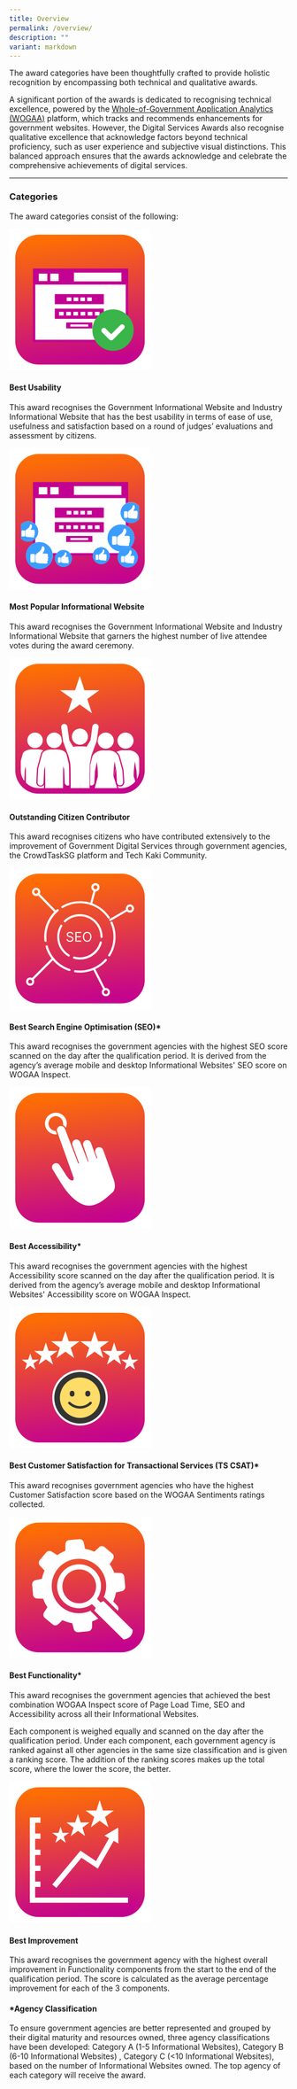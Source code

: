 ```yaml
---
title: Overview
permalink: /overview/
description: ""
variant: markdown
---
```

<style type="text/css">
.content h4 {
    color: #B41E8E;
    font-weight: 700;
}
</style>
<p>The award categories have been thoughtfully crafted to provide holistic recognition by encompassing both technical and qualitative awards. </p>
<p>A significant portion of the awards is dedicated to recognising technical excellence, powered by the <a target="_blank" aria-label="WOGAA" href="https://wogaa.sg/">Whole-of-Government Application Analytics (WOGAA)</a> platform, which tracks and recommends enhancements for government websites. However, the Digital Services Awards also recognise qualitative excellence that acknowledge factors beyond technical proficiency, such as user experience and subjective visual distinctions. This balanced approach ensures that the awards acknowledge and celebrate the comprehensive achievements of digital services.</p>
<hr>
<h3>Categories</h3>
<p>The award categories consist of the following:</p>
<div class="row is-multiline">
  <div class="col is-2"><img alt="" src="/images/icn_usability.svg"></div>
  <div class="col is-10">
    <h4>Best Usability</h4>
    <p>This award recognises the Government Informational Website and Industry Informational Website that has the best usability in terms of ease of use, usefulness and satisfaction based on a round of judges’ evaluations and assessment by citizens.</p>
  </div>
  <div class="col is-2"><img src="/images/icn_popularis.svg"></div>
  <div class="col is-10">
    <h4>Most Popular Informational Website</h4>
    <p>This award recognises the Government Informational Website and Industry Informational Website that garners the highest number of live attendee votes during the award ceremony.</p>
  </div>
  <div class="col is-2"><img src="/images/icn_citizen.svg"></div>
  <div class="col is-10">
    <h4>Outstanding Citizen Contributor</h4>
    <p>This award recognises citizens who have contributed extensively to the improvement of Government Digital Services through government agencies, the CrowdTaskSG platform and Tech Kaki Community.</p>
  </div>
  <div class="col is-2"><img src="/images/icn_seo.svg"></div>
  <div class="col is-10">
    <h4>Best Search Engine Optimisation (SEO)*</h4>
    <p>This award recognises the government agencies with the highest SEO score scanned on the day after the qualification period. It is derived from the agency’s average mobile and desktop Informational Websites' SEO score on WOGAA Inspect.</p>
  </div>
  <div class="col is-2"><img src="/images/icn_accessibility.svg"></div>
  <div class="col is-10">
    <h4>Best Accessibility*</h4>
    <p>This award recognises the government agencies with the highest Accessibility score scanned on the day after the qualification period. It is derived from the agency’s average mobile and desktop Informational Websites' Accessibility score on WOGAA Inspect.</p>
  </div>
  <div class="col is-2"><img src="/images/icn_csat.svg"></div>
  <div class="col is-10">
    <h4>Best Customer Satisfaction for Transactional Services (TS CSAT)*</h4>
    <p>This award recognises government agencies who have the highest Customer Satisfaction score based on the WOGAA Sentiments ratings collected.</p>
  </div>
  <div class="col is-2"><img src="/images/icn_functionality.svg"></div>
  <div class="col is-10">
    <h4>Best Functionality*</h4>
    <p>This award recognises the government agencies that achieved the best combination WOGAA Inspect score of Page Load Time, SEO and Accessibility across all their Informational Websites.</p>
    <p>Each component is weighed equally and scanned on the day after the qualification period. Under each component, each government agency is ranked against all other agencies in the same size classification and is given a ranking score. The addition of the ranking scores makes up the total score, where the lower the score, the better.</p>
  </div>
  <div class="col is-2"><img src="/images/icn_improvement.svg"></div>
  <div class="col is-10">
    <h4>Best Improvement</h4>
    <p>This award recognises the government agency with the highest overall improvement in Functionality components from the start to the end of the qualification period. The score is calculated as the average percentage improvement for each of the 3 components.</p>
  </div>
</div>
<h4>*Agency Classification</h4>
<p>To ensure government agencies are better represented and grouped by their digital maturity and resources owned, three agency classifications have been developed: Category A (1-5 Informational Websites), Category B (6-10 Informational Websites) , Category C (&lt;10 Informational Websites), based on the number of Informational Websites owned. The top agency of each category will receive the award.</p>